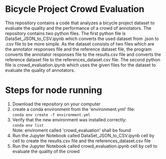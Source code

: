 # Bicycle Project Crowd Evaluation
This repository contains a code that analyzes a bicycle project dataset to evaluate the quality and the
performance of a crowd of annotators. The repository contains two python files. The first python file is DataSet_JSON_to_CSV.ipynb which converts the used dataset from .json to .csv file to be more simple. As the dataset consists of two files which are the annotator responses file and the reference dataset file, the program converts the annotator responses file to the results.csv file and converts the reference dataset file to the references_dataset.csv file. The second python file is crowd_evaluation.ipynb which uses the given files for the dataset to evaluate the quality of annotators.
# Steps for node running
1. Download the repository on your computer
2. create a conda environment from the 'environment.yml' file:<br/>
`conda env create -f environment.yml`
3. Verify that the new environment was installed correctly:<br/>
`conda env list`<br/>
Note: enviroment called 'crowd_evaluation' shall be found
4. Run the Jupyter Notebook called DataSet_JSON_to_CSV.ipynb cell by cell to create the results.csv file and the references_dataset.csv file
5. Run the Jupyter Notebook called crowd_evaluation.ipynb cell by cell to evaluate the quality of the crowd


